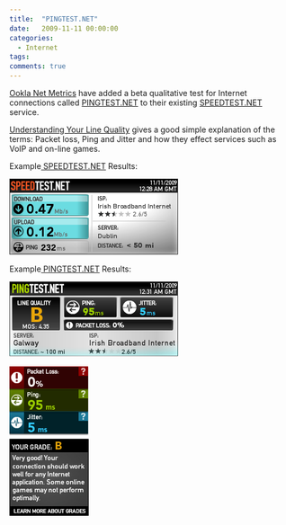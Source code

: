 ```yaml
---
title:  "PINGTEST.NET"
date:   2009-11-11 00:00:00
categories:
  - Internet
tags:
comments: true
---
```


<a title="Ookla Net Metrics" href="http://www.ookla.com/" target="_blank">Ookla Net Metrics</a> have added a beta qualitative test for Internet connections called <a title="PINGTEST.NET" href="http://www.pingtest.net/" target="_blank">PINGTEST.NET</a> to their existing <a title="SPEEDTEST.NET" href="http://www.speedtest.net/" target="_blank">SPEEDTEST.NET</a> service.

<a title="Understanding Your Line Quality" href="http://www.pingtest.net/learn.php" target="_self">Understanding Your Line Quality</a> gives a good simple explanation of the terms: Packet loss, Ping and Jitter and how they effect services such as VoIP and on-line games.

Example<a title="SPEEDTEST.NET" href="http://www.speedtest.net/" target="_blank"> SPEEDTEST.NET</a> Results:

![](/assets/blog/pingtest-net/speed_test.png)

Example<a title="PINGTEST.NET" href="http://www.pingtest.net/" target="_blank"> PINGTEST.NET</a> Results:

![](/assets/blog/pingtest-net/ping_test.png)

![](/assets/blog/pingtest-net/ping_test_summary.png)
